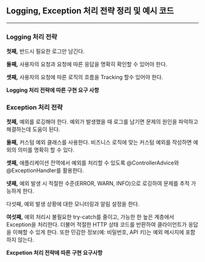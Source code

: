 ## Logging, Exception 처리 전략 정리 및 예시 코드

---
### Logging 처리 전략
**첫째,** 반드시 필요한 로그만 남긴다.  

**둘째,** 사용자의 요청과 요청에 따른 응답을 명확히 확인할 수 있어야 한다.  

**셋째,** 사용자의 요청에 따른 로직의 흐름을 Tracking 할수 있어야 한다.  

**Logging 처리 전략에 따른 구현 요구 사항**

### Exception 처리 전략
**첫째,** 예외를 로깅해야 한다.
예외가 발생했을 때 로그를 남기면 문제의 원인을 파악하고 해결하는데 도움이 된다.

**둘째,** 커스텀 예외 클래스를 사용한다.
비즈니스 로직에 맞는 커스텀 예외를 작성하면 예외의 의미를 명확히 할 수 있다.

**셋째,** 애플리케이션 전역에서 예외를 처리할 수 있도록 @ControllerAdvice와 @ExceptionHandler를 활용한다.

**넷째,** 예외 발생 시 적절한 수준(ERROR, WARN, INFO)으로 로깅하여 문제를 추적 가능하게 한다.

다섯째, 예외 발생 상황에 대한 모니터링과 알림 설정을 한다.

**여섯째,** 예외 처리시 불필요한 try-catch를 줄이고, 가능한 한 높은 계층에서 Exception을 처리한다.
더불어 적절한 HTTP 상태 코드를 반환하여 클라이언트가 응답을 이해할 수 있게 한다.
또한 민감한 정보(예: 비밀번호, API 키)는 예외 메시지에 포함하지 않는다.

**Excpetion 처리 전략에 따른 구현 요구사항**